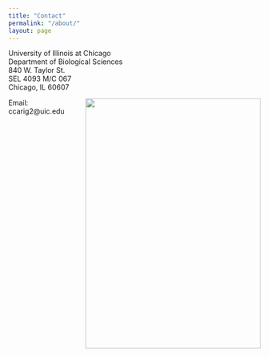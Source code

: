 ```yaml
---
title: "Contact"
permalink: "/about/"
layout: page
---
```


<p>University of Illinois at Chicago<br>Department of Biological Sciences<br>840 W. Taylor St.<br>SEL 4093 M/C 067<br>Chicago, IL 60607</p>
<p><img src="UICcampus.JPG" style="float:right;width:350px;height:500px"></p>
<p>Email: ccarig2@uic.edu</p>

